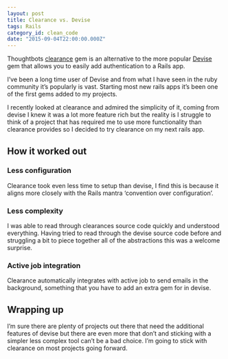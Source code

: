 ```yaml
---
layout: post
title: Clearance vs. Devise
tags: Rails
category_id: clean_code
date: "2015-09-04T22:00:00.000Z"
---
```


Thoughtbots [clearance](https://github.com/thoughtbot/clearance) gem is an alternative to the more popular [Devise](https://github.com/plataformatec/devise) gem that allows you to easily add authentication to a Rails app.

I’ve been a long time user of Devise and from what I have seen in the ruby community it’s popularly is vast. Starting most new rails apps it’s been one of the first gems added to my projects.

I recently looked at clearance and admired the simplicity of it, coming from devise I knew it was a lot more feature rich but the reality is I struggle to think of a project that has required me to use more functionality than clearance provides so I decided to try clearance on my next rails app.

## How it worked out

### Less configuration

Clearance took even less time to setup than devise, I find this is because it aligns more closely with the Rails mantra ‘convention over configuration’.

### Less complexity

I was able to read through clearances source code quickly and understood everything. Having tried to read through the devise source code before and struggling a bit to piece together all of the abstractions this was a welcome surprise.

### Active job integration

Clearance automatically integrates with active job to send emails in the background, something that you have to add an extra gem for in devise.

## Wrapping up

I’m sure there are plenty of projects out there that need the additional features of devise but there are even more that don’t and sticking with a simpler less complex tool can’t be a bad choice. I’m going to stick with clearance on most projects going forward.

